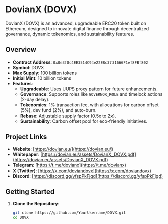 # DovianX (DOVX)

DovianX (DOVX) is an advanced, upgradeable ERC20 token built on Ethereum, designed to innovate digital finance through decentralized governance, dynamic tokenomics, and sustainability features.

## Overview
- **Contract Address**: `0x0e3f8c4EE3514C94e22E8c3731666F1ef8FBf802`
- **Symbol**: DOVX
- **Max Supply**: 100 billion tokens
- **Initial Mint**: 10 billion tokens
- **Features**:
  - **Upgradeable**: Uses UUPS proxy pattern for future enhancements.
  - **Governance**: Supports roles like `GOVERNOR_ROLE` and timelock actions (2-day delay).
  - **Tokenomics**: 1% transaction fee, with allocations for carbon offset (5%), dev fund (2%), and auto-burn.
  - **Rebase**: Adjustable supply factor (0.5x to 2x).
  - **Sustainability**: Carbon offset pool for eco-friendly initiatives.

## Project Links
- **Website**: [https://dovian.eu/](https://dovian.eu/)
- **Whitepaper**: [https://dovian.eu/assets/DovianX_DOVX.pdf](https://dovian.eu/assets/DovianX_DOVX.pdf)
- **Telegram**: [https://t.me/dovianx](https://t.me/dovianx)
- **X (Twitter)**: [https://x.com/doviandovx](https://x.com/doviandovx)
- **Discord**: [https://discord.gg/yfspPkFjqd](https://discord.gg/yfspPkFjqd)

## Getting Started
1. **Clone the Repository**:
   ```bash
   git clone https://github.com/YourUsername/DOVX.git
   cd DOVX
